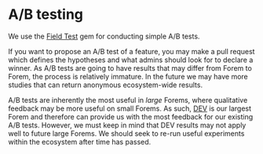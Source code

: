 # A/B testing

We use the [Field Test](https://github.com/ankane/field_test) gem for conducting
simple A/B tests.

If you want to propose an A/B test of a feature, you may make a pull request
which defines the hypotheses and what admins should look for to declare a
winner. As A/B tests are going to have results that may differ from Forem to
Forem, the process is relatively immature. In the future we may have more
studies that can return anonymous ecosystem-wide results.

A/B tests are inherently the most useful in _large_ Forems, where qualitative
feedback may be more useful on small Forems. As such, [DEV](https://dev.to) is
our largest Forem and therefore can provide us with the most feedback for our
existing A/B tests. However, we must keep in mind that DEV results may not apply
well to future large Forems. We should seek to re-run useful experiments within
the ecosystem after time has passed.
